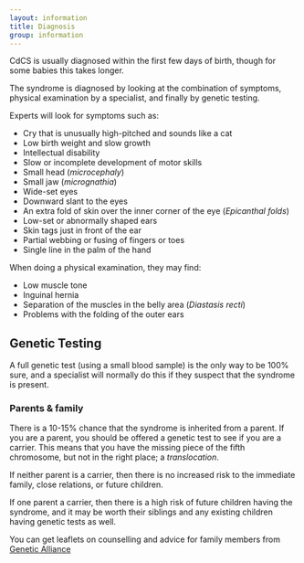 ```yaml
---
layout: information
title: Diagnosis
group: information
---
```


CdCS is usually diagnosed within the first few days of birth, though for some babies this takes longer.

The syndrome is diagnosed by looking at the combination of symptoms, physical examination by a specialist, and finally by genetic testing.

Experts will look for symptoms such as:

* Cry that is unusually high-pitched and sounds like a cat
* Low birth weight and slow growth
* Intellectual disability
* Slow or incomplete development of motor skills
* Small head (*microcephaly*)
* Small jaw (*micrognathia*)
* Wide-set eyes
* Downward slant to the eyes
* An extra fold of skin over the inner corner of the eye (*Epicanthal folds*)
* Low-set or abnormally shaped ears
* Skin tags just in front of the ear
* Partial webbing or fusing of fingers or toes
* Single line in the palm of the hand

When doing a physical examination, they may find:

* Low muscle tone
* Inguinal hernia
* Separation of the muscles in the belly area (*Diastasis recti*)
* Problems with the folding of the outer ears

## Genetic Testing

A full genetic test (using a small blood sample) is the only way to be 100% sure, and a specialist will normally do this if they suspect that the syndrome is present.

### Parents &amp; family

There is a 10-15% chance that the syndrome is inherited from a parent. If you are a parent, you should be offered a genetic test to see if you are a carrier. This means that you have the missing piece of the fifth chromosome, but not in the right place; a *translocation*.

If neither parent is a carrier, then there is no increased risk to the immediate family, close relations, or future children.

If one parent a carrier, then there is a high risk of future children having the syndrome, and it may be worth their siblings and any existing children having genetic tests as well.

You can get leaflets on counselling and advice for family members from [Genetic Alliance](http://www.geneticalliance.org.uk/publications_patients.htm)